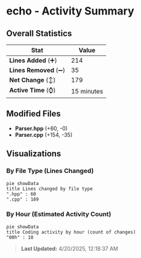 # echo - Activity Summary 

## Overall Statistics

| Stat                   | Value                                                             |
| ---------------------- | ----------------------------------------------------------------- |
| **Lines Added** (➕)   | 214                                          |
| **Lines Removed** (➖) | 35                                        |
| **Net Change** (↕)    | 179                |
| **Active Time** (⌚)   | 15 minutes |


## Modified Files
- **Parser.hpp** (+60, -0)
- **Parser.cpp** (+154, -35)

## Visualizations

### By File Type (Lines Changed)

```mermaid
pie showData
title Lines changed by file type
".hpp" : 60
".cpp" : 189
```

### By Hour (Estimated Activity Count)

```mermaid
pie showData
title Coding activity by hour (count of changes)
"00h" : 10
```


> **Last Updated:** 4/20/2025, 12:18:37 AM